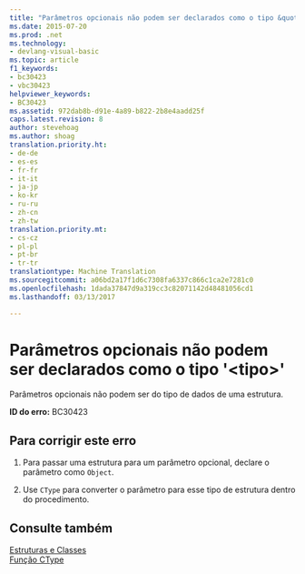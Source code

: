 ```yaml
---
title: "Parâmetros opcionais não podem ser declarados como o tipo &quot;&lt;tipo&gt;&quot; | Documentos do Microsoft"
ms.date: 2015-07-20
ms.prod: .net
ms.technology:
- devlang-visual-basic
ms.topic: article
f1_keywords:
- bc30423
- vbc30423
helpviewer_keywords:
- BC30423
ms.assetid: 972dab8b-d91e-4a89-b822-2b8e4aadd25f
caps.latest.revision: 8
author: stevehoag
ms.author: shoag
translation.priority.ht:
- de-de
- es-es
- fr-fr
- it-it
- ja-jp
- ko-kr
- ru-ru
- zh-cn
- zh-tw
translation.priority.mt:
- cs-cz
- pl-pl
- pt-br
- tr-tr
translationtype: Machine Translation
ms.sourcegitcommit: a06bd2a17f1d6c7308fa6337c866c1ca2e7281c0
ms.openlocfilehash: 1dada37847d9a319cc3c82071142d48481056cd1
ms.lasthandoff: 03/13/2017

---
```

# <a name="optional-parameters-cannot-be-declared-as-the-type-39lttypegt39"></a>Parâmetros opcionais não podem ser declarados como o tipo '&lt;tipo&gt;'
Parâmetros opcionais não podem ser do tipo de dados de uma estrutura.  
  
 **ID do erro:** BC30423  
  
## <a name="to-correct-this-error"></a>Para corrigir este erro  
  
1.  Para passar uma estrutura para um parâmetro opcional, declare o parâmetro como `Object`.  
  
2.  Use `CType` para converter o parâmetro para esse tipo de estrutura dentro do procedimento.  
  
## <a name="see-also"></a>Consulte também  
 [Estruturas e Classes](../../visual-basic/programming-guide/language-features/data-types/structures-and-classes.md)   
 [Função CType](../../visual-basic/language-reference/functions/ctype-function.md)
